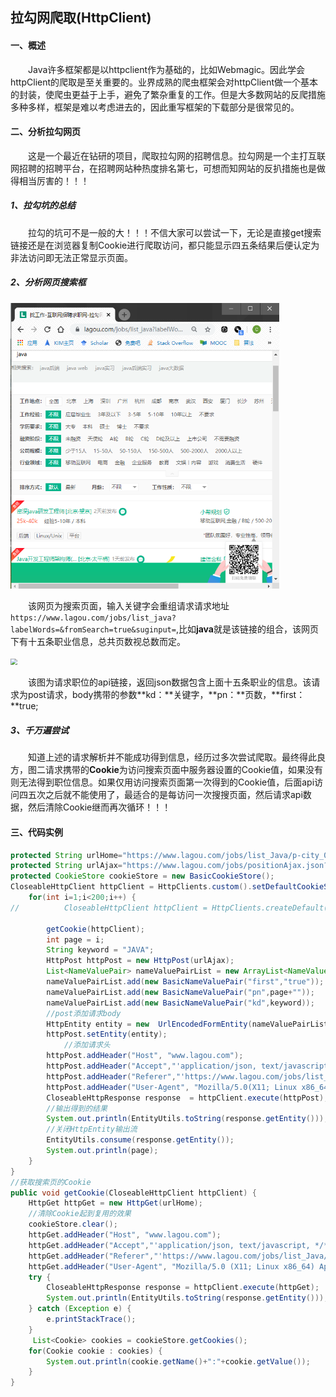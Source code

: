 ## 拉勾网爬取(HttpClient)

#### 一、概述

&emsp;&emsp;Java许多框架都是以httpclient作为基础的，比如Webmagic。因此学会httpClient的爬取是至关重要的。业界成熟的爬虫框架会对httpClient做一个基本的封装，使爬虫更益于上手，避免了繁杂重复的工作。但是大多数网站的反爬措施多种多样，框架是难以考虑进去的，因此重写框架的下载部分是很常见的。

#### 二、分析拉勾网页

&emsp;&emsp;这是一个最近在钻研的项目，爬取拉勾网的招聘信息。拉勾网是一个主打互联网招聘的招聘平台，在招聘网站种热度排名第七，可想而知网站的反扒措施也是做得相当厉害的！！！

##### 1、拉勾坑的总结

&emsp;&emsp;拉勾的坑可不是一般的大！！！不信大家可以尝试一下，无论是直接get搜索链接还是在浏览器复制Cookie进行爬取访问，都只能显示四五条结果后便认定为非法访问即无法正常显示页面。

##### 2、分析网页搜索框

<img src="..\Resource\images\1.1拉勾搜索主页.png" alt="拉勾搜索主页" style="zoom:67%;" />

&emsp;&emsp;该网页为搜索页面，输入关键字会重组请求请求地址`https://www.lagou.com/jobs/list_java?labelWords=&fromSearch=true&suginput=`,比如**java**就是该链接的组合，该网页下有十五条职业信息，总共页数视总数而定。

<img src="..\..\SearchJobPlatform\Resource\images\1.2请求职位api.png" style="zoom:67%;" />

&emsp;&emsp;该图为请求职位的api链接，返回json数据包含上面十五条职业的信息。该请求为post请求，body携带的参数**kd：**关键字，**pn：**页数，**first：**true;

##### 3、千万遍尝试

&emsp;&emsp;知道上述的请求解析并不能成功得到信息，经历过多次尝试爬取。最终得此良方，图二请求携带的**Cookie**为访问搜索页面中服务器设置的Cookie值，如果没有则无法得到职位信息。如果仅用访问搜索页面第一次得到的Cookie值，后面api访问四五次之后就不能使用了，最适合的是每访问一次搜搜页面，然后请求api数据，然后清除Cookie继而再次循环！！！

#### 三、代码实例

```java
protected String urlHome="https://www.lagou.com/jobs/list_Java/p-city_0?&cl=false&fromSearch=true&labelWords=&suginput=";
protected String urlAjax="https://www.lagou.com/jobs/positionAjax.json?needAddtionalResult=false&page=2";
protected CookieStore cookieStore = new BasicCookieStore();	
CloseableHttpClient httpClient = HttpClients.custom().setDefaultCookieStore(cookieStore).build();
	for(int i=1;i<200;i++) {
//			CloseableHttpClient httpClient = HttpClients.createDefault();
			
		getCookie(httpClient);
		int page = i;
		String keyword = "JAVA";
		HttpPost httpPost = new HttpPost(urlAjax);
		List<NameValuePair> nameValuePairList = new ArrayList<NameValuePair>();
		nameValuePairList.add(new BasicNameValuePair("first","true"));
		nameValuePairList.add(new BasicNameValuePair("pn",page+""));
		nameValuePairList.add(new BasicNameValuePair("kd",keyword));
		//post添加请求body
		HttpEntity entity = new  UrlEncodedFormEntity(nameValuePairList, "utf-8");
		httpPost.setEntity(entity);
			//添加请求头
		httpPost.addHeader("Host", "www.lagou.com");
		httpPost.addHeader("Accept","'application/json, text/javascript, */*; q=0.01");
		httpPost.addHeader("Referer","'https://www.lagou.com/jobs/list_Java/p-city_0?&cl=false&fromSearch=true&labelWords=&suginput=");
		httpPost.addHeader("User-Agent", "Mozilla/5.0(X11; Linux x86_64) AppleWebKit/537.36(KHTML, like Gecko) Chrome/55.0.2883.87 Safari/537.36");
		CloseableHttpResponse response  = httpClient.execute(httpPost);
		//输出得到的结果
		System.out.println(EntityUtils.toString(response.getEntity()));
		//关闭HttpEntity输出流
		EntityUtils.consume(response.getEntity());
		System.out.println(page);
	}
}
//获取搜索页的Cookie
public void getCookie(CloseableHttpClient httpClient) {
	HttpGet httpGet = new HttpGet(urlHome);
	//清除Cookie起到复用的效果
	cookieStore.clear();
	httpGet.addHeader("Host", "www.lagou.com");
	httpGet.addHeader("Accept","'application/json, text/javascript, */*; q=0.01");
	httpGet.addHeader("Referer","'https://www.lagou.com/jobs/list_Java/p-city_0?&cl=false&fromSearch=true&labelWords=&suginput=");
	httpGet.addHeader("User-Agent", "Mozilla/5.0 (X11; Linux x86_64) AppleWebKit/537.36(KHTML, like Gecko) Chrome/55.0.2883.87 Safari/537.36");
	try {
		CloseableHttpResponse response = httpClient.execute(httpGet);
		System.out.println(EntityUtils.toString(response.getEntity()));;
	} catch (Exception e) {
		e.printStackTrace();
	}
	 List<Cookie> cookies = cookieStore.getCookies();
	for(Cookie cookie : cookies) {
		System.out.println(cookie.getName()+":"+cookie.getValue());			
	}
}
```



